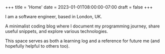 +++
title = 'Home'
date = 2023-01-01T08:00:00-07:00
draft = false
+++

I am a software engineer, based in London, UK.

A minimalist coding blog where I document my programming journey, share useful snippets, and explore various technologies.

This space serves as both a learning log and a reference for future me (and hopefully helpful to others too).
